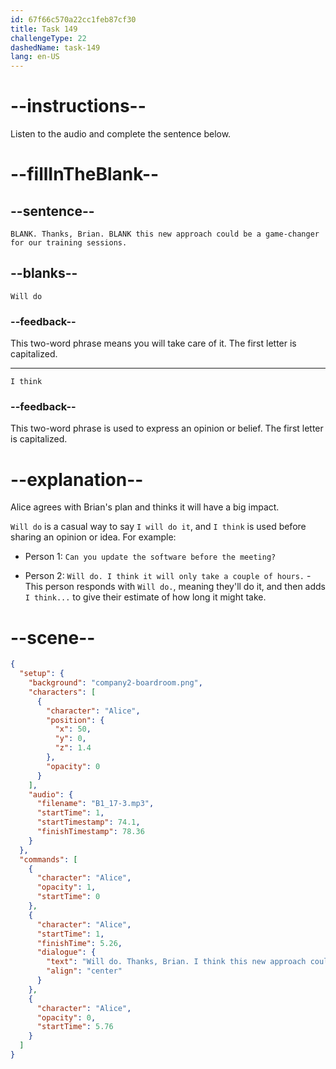 ```yaml
---
id: 67f66c570a22cc1feb87cf30
title: Task 149
challengeType: 22
dashedName: task-149
lang: en-US
---
```


<!-- (audio) Alice: Will do. Thanks, Brian. I think this new approach could be a game-changer for our training sessions. -->

# --instructions--

Listen to the audio and complete the sentence below.

# --fillInTheBlank--

## --sentence--

`BLANK. Thanks, Brian. BLANK this new approach could be a game-changer for our training sessions.`

## --blanks--

`Will do`

### --feedback--

This two-word phrase means you will take care of it. The first letter is capitalized.

---

`I think`

### --feedback--

This two-word phrase is used to express an opinion or belief. The first letter is capitalized.

# --explanation--

Alice agrees with Brian's plan and thinks it will have a big impact.

`Will do` is a casual way to say `I will do it`, and `I think` is used before sharing an opinion or idea. For example:

- Person 1: `Can you update the software before the meeting?`

- Person 2: `Will do. I think it will only take a couple of hours.` - This person responds with `Will do.`, meaning they'll do it, and then adds `I think...` to give their estimate of how long it might take.

# --scene--

```json
{
  "setup": {
    "background": "company2-boardroom.png",
    "characters": [
      {
        "character": "Alice",
        "position": {
          "x": 50,
          "y": 0,
          "z": 1.4
        },
        "opacity": 0
      }
    ],
    "audio": {
      "filename": "B1_17-3.mp3",
      "startTime": 1,
      "startTimestamp": 74.1,
      "finishTimestamp": 78.36
    }
  },
  "commands": [
    {
      "character": "Alice",
      "opacity": 1,
      "startTime": 0
    },
    {
      "character": "Alice",
      "startTime": 1,
      "finishTime": 5.26,
      "dialogue": {
        "text": "Will do. Thanks, Brian. I think this new approach could be a game-changer for our training sessions.",
        "align": "center"
      }
    },
    {
      "character": "Alice",
      "opacity": 0,
      "startTime": 5.76
    }
  ]
}
```
